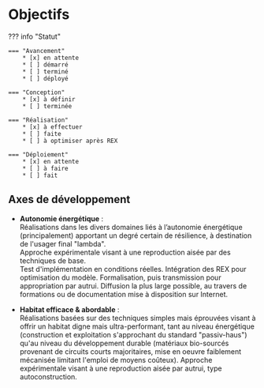 # Objectifs

??? info "Statut"

    === "Avancement"
        * [x] en attente
        * [ ] démarré
        * [ ] terminé
        * [ ] déployé

    === "Conception"
        * [x] à définir
        * [ ] terminée

    === "Réalisation"
        * [x] à effectuer
        * [ ] faite
        * [ ] à optimiser après REX

    === "Déploiement"
        * [x] en attente
        * [ ] à faire
        * [ ] fait


## Axes de développement

- **Autonomie énergétique** :  
Réalisations dans les divers domaines liés à l’autonomie énergétique (principalement) apportant un degré certain de résilience, à destination de l'usager final "lambda".  
Approche expérimentale visant à une reproduction aisée par des techniques de base.  
Test d'implémentation en conditions réelles. Intégration des REX pour optimisation du modèle.
Formalisation, puis transmission pour appropriation par autrui. Diffusion la plus large possible, au travers de formations ou de documentation mise à disposition sur Internet.

- **Habitat efficace & abordable** :  
Réalisations basées sur des techniques simples mais éprouvées visant à offrir un habitat digne mais ultra-performant, tant au niveau énergétique (construction et exploitation s'approchant du standard "passiv-haus") qu'au niveau du développement durable (matériaux bio-sourcés provenant de circuits courts majoritaires, mise en oeuvre faiblement mécanisée limitant l'emploi de moyens coûteux). Approche expérimentale visant à une reproduction aisée par autrui, type autoconstruction.